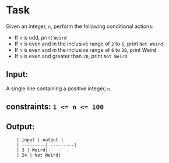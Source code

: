 # Task

Given an integer, `n`, perform the following conditional actions:

 - If `n` is odd, print `Weird`
 - If `n` is even and in the inclusive range of `2` to `5`, print `Not Weird`
 - If `n` is even and in the inclusive range of `6` to `20`, print Weird
 - If `n` is even and greater than `20`, print `Not Weird`

## Input:

A single line containing a positive integer, `n`.

## constraints: `1 <= n <= 100`

## Output:

		| input | output |
		| ---------| ---------|
		| 3 | Weird|
		| 24 | Not Weird|

